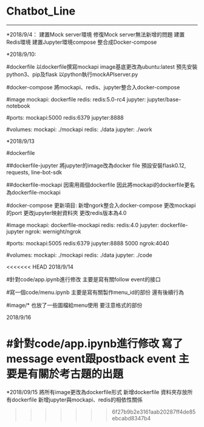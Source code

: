 # Chatbot_Line
-------------------------
*2018/9/4：
建置Mock server環境
修復Mock server無法新增的問題
建置Redis環境
建置Jupyter環境compose
整合成Docker-compose

*2018/9/10:

#dockerfile
以dockerfile撰寫mockapi
image基底更改為ubuntu:latest
預先安裝python3、pip及flask
以python執行mockAPIserver.py



#docker-compose
將mockapi、redis、jupyter整合入docker-compose

#image
mockapi: dockerfile
redis: redis:5.0-rc4
jupyter: jupyter/base-notebook

#ports:
mockapi:5000
redis:6379
jupyter:8888

#volumes:
mockapi: ./mockapi
redis: ./data
jupyter: ./work

*2018/9/13

#dockerfile 

##dockerfile-jupyter
將jupyter的image改為docker file 
預設安裝flask0.12, requests, line-bot-sdk

##dockerfile-mockapi
因需用兩個dockerfile 因此將mockapi的dockerfile更名為dockerfile-mockapi

#docker-compose
更新項目:
新增ngork整合入docker-compose 
更改mockapi的port
更改jupyter映射資料夾
更改redis版本為4.0

#image
mockapi: dockerfile-mockapi
redis: redis:4.0
jupyter: dockerfile-jupyter
ngrok: wernight/ngrok

#ports:
mockapi:5005
redis:6379
jupyter:8888
	5000
ngrok:4040

#volumes:
mockapi: ./mockapi
redis: ./data
jupyter: ./code

<<<<<<< HEAD
2018/9/14

#針對code/app.ipynb進行修改
主要是寫有關follow event的接口

#寫一個code/menu.ipynb
主要是寫有關製作menu_id的部份
還有後續行為

#image/*
也放了一些圖檔給menu使用
要注意格式的部份

2018/9/16

#針對code/app.ipynb進行修改
寫了message event跟postback event
主要是有關於考古題的出題
=======

*2018/09/15
將所有image更改為dockerfile形式
新增dockerfile 資料夾存放所有dockerfile
新增jupyter與mockapi、redis的相依性關係
>>>>>>> 6f27b9b2e3161aab20287ff4de85ebcabd8347b4
